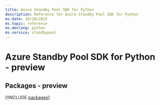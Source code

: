 ```yaml
---
title: Azure Standby Pool SDK for Python
description: Reference for Azure Standby Pool SDK for Python
ms.date: 10/10/2025
ms.topic: reference
ms.devlang: python
ms.service: standbypool
---
```

# Azure Standby Pool SDK for Python - preview
## Packages - preview
[!INCLUDE [packages](standby-pool-index.md)]
